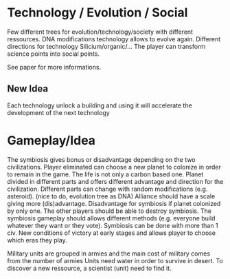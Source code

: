 # Technology / Evolution / Social

Few different trees for evolution/technology/society with different ressources. DNA modifications technology allows to evolve again. Different directions for technology Silicium/organic/...
The player can transform science points into social points.

See paper for more informations.

New Idea
--------

Each technology unlock a building and using it will accelerate the development of the next technology

# Gameplay/Idea

The symbiosis gives bonus or disadvantage depending on the two civilizations.
Player eliminated can choose a new planet to colonize in order to remain in the game.
The life is not only a carbon based one.
Planet divided in different parts and offers different advantage and direction for the civilization. Different parts can change with random modifications (e.g. asteroid).
(nice to do, evolution tree as DNA)
Alliance should have a scale giving more (dis)advantage. Disadvantage for symbiosis if planet colonized by only one.
The other players should be able to destroy symbiosis.
The symbiosis gameplay should allows different methods (e.g. everyone build whatever they want or they vote).
Symbiosis can be done with more than 1 civ.
New conditions of victory at early stages and allows player to choose which eras they play.

Military units are grouped in armies and the main cost of military comes from the number of armies
Units need water in order to survive in desert.
To discover a new ressource, a scientist (unit) need to find it.
